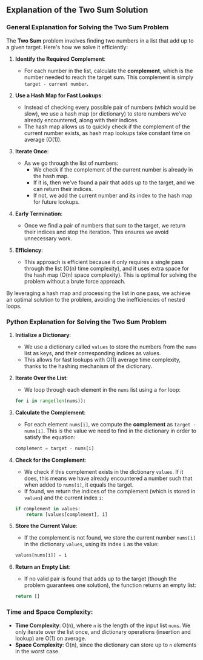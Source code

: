## Explanation of the Two Sum Solution

### General Explanation for Solving the Two Sum Problem

The **Two Sum** problem involves finding two numbers in a list that add up to a given target. Here's how we solve it efficiently:

1. **Identify the Required Complement**:
   - For each number in the list, calculate the **complement**, which is the number needed to reach the target sum. This complement is simply `target - current number`.

2. **Use a Hash Map for Fast Lookups**:
   - Instead of checking every possible pair of numbers (which would be slow), we use a hash map (or dictionary) to store numbers we’ve already encountered, along with their indices.
   - The hash map allows us to quickly check if the complement of the current number exists, as hash map lookups take constant time on average (O(1)).

3. **Iterate Once**:
   - As we go through the list of numbers:
     - We check if the complement of the current number is already in the hash map.
     - If it is, then we’ve found a pair that adds up to the target, and we can return their indices.
     - If not, we add the current number and its index to the hash map for future lookups.

4. **Early Termination**:
   - Once we find a pair of numbers that sum to the target, we return their indices and stop the iteration. This ensures we avoid unnecessary work.

5. **Efficiency**:
   - This approach is efficient because it only requires a single pass through the list (O(n) time complexity), and it uses extra space for the hash map (O(n) space complexity). This is optimal for solving the problem without a brute force approach.

By leveraging a hash map and processing the list in one pass, we achieve an optimal solution to the problem, avoiding the inefficiencies of nested loops.


### Python Explanation for Solving the Two Sum Problem

1. **Initialize a Dictionary**:
    - We use a dictionary called `values` to store the numbers from the `nums` list as keys, and their corresponding indices as values.
    - This allows for fast lookups with O(1) average time complexity, thanks to the hashing mechanism of the dictionary.

2. **Iterate Over the List**:
    - We loop through each element in the `nums` list using a `for` loop:
    ```python
    for i in range(len(nums)):
    ```

3. **Calculate the Complement**:
    - For each element `nums[i]`, we compute the **complement** as `target - nums[i]`. This is the value we need to find in the dictionary in order to satisfy the equation:
    ```python
    complement = target - nums[i]
    ```

4. **Check for the Complement**:
    - We check if this complement exists in the dictionary `values`. If it does, this means we have already encountered a number such that when added to `nums[i]`, it equals the target.
    - If found, we return the indices of the complement (which is stored in `values`) and the current index `i`:
    ```python
    if complement in values:
        return [values[complement], i]
    ```

5. **Store the Current Value**:
    - If the complement is not found, we store the current number `nums[i]` in the dictionary `values`, using its index `i` as the value:
    ```python
    values[nums[i]] = i
    ```

6. **Return an Empty List**:
    - If no valid pair is found that adds up to the target (though the problem guarantees one solution), the function returns an empty list:
    ```python
    return []
    ```

### Time and Space Complexity:
- **Time Complexity**: O(n), where `n` is the length of the input list `nums`. We only iterate over the list once, and dictionary operations (insertion and lookup) are O(1) on average.
- **Space Complexity**: O(n), since the dictionary can store up to `n` elements in the worst case.
